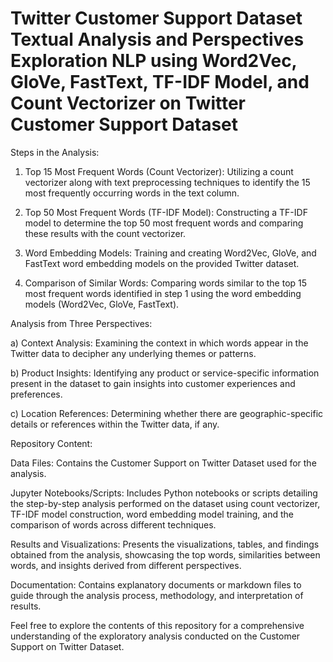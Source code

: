 # Twitter Customer Support Dataset Textual Analysis and Perspectives Exploration NLP using Word2Vec, GloVe, FastText, TF-IDF Model, and Count Vectorizer on Twitter Customer Support Dataset


Steps in the Analysis:

1) Top 15 Most Frequent Words (Count Vectorizer): Utilizing a count vectorizer along with text preprocessing techniques to identify the 15 most frequently occurring words in the text column.

2) Top 50 Most Frequent Words (TF-IDF Model): Constructing a TF-IDF model to determine the top 50 most frequent words and comparing these results with the count vectorizer.

3) Word Embedding Models: Training and creating Word2Vec, GloVe, and FastText word embedding models on the provided Twitter dataset.

4) Comparison of Similar Words: Comparing words similar to the top 15 most frequent words identified in step 1 using the word embedding models (Word2Vec, GloVe, FastText).

Analysis from Three Perspectives:

a) Context Analysis: Examining the context in which words appear in the Twitter data to decipher any underlying themes or patterns.

b) Product Insights: Identifying any product or service-specific information present in the dataset to gain insights into customer experiences and preferences.

c) Location References: Determining whether there are geographic-specific details or references within the Twitter data, if any.

Repository Content:

Data Files: Contains the Customer Support on Twitter Dataset used for the analysis.

Jupyter Notebooks/Scripts: Includes Python notebooks or scripts detailing the step-by-step analysis performed on the dataset using count vectorizer, TF-IDF model construction, word embedding model training, and the comparison of words across different techniques.

Results and Visualizations: Presents the visualizations, tables, and findings obtained from the analysis, showcasing the top words, similarities between words, and insights derived from different perspectives.

Documentation: Contains explanatory documents or markdown files to guide through the analysis process, methodology, and interpretation of results.

Feel free to explore the contents of this repository for a comprehensive understanding of the exploratory analysis conducted on the Customer Support on Twitter Dataset.

